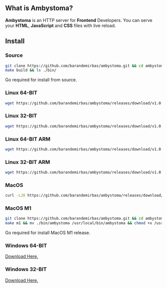 ## What is Ambystoma?
**Ambystoma** is an HTTP server for **Frontend** Developers. 
You can serve your **HTML**, **JavaScript** and **CSS** files with live reload.

## Install

### Source
```sh
git clone https://github.com/barandemirbas/ambystoma.git && cd ambystoma
make build && ls ./bin/
```
Go required for install from source.

### Linux 64-BIT

```sh
wget https://github.com/barandemirbas/ambystoma/releases/download/v1.0.0/ambystoma-linux-x64 -O /usr/bin/ambystoma && chmod +x /usr/bin/ambystoma

```

### Linux 32-BIT 
```sh
wget https://github.com/barandemirbas/ambystoma/releases/download/v1.0.0/ambystoma-linux-x32 -O /usr/bin/ambystoma && chmod +x /usr/bin/ambystoma

```

### Linux 64-BIT ARM

```sh
wget https://github.com/barandemirbas/ambystoma/releases/download/v1.0.0/ambystoma-linux-arm64 -O /usr/bin/ambystoma && chmod +x /usr/bin/ambystoma

```

### Linux 32-BIT ARM
```sh
wget https://github.com/barandemirbas/ambystoma/releases/download/v1.0.0/ambystoma-linux-arm32 -O /usr/bin/ambystoma && chmod +x /usr/bin/ambystoma

```

### MacOS
```sh
curl -LJO https://github.com/barandemirbas/ambystoma/releases/download/v1.0.0/ambystoma-mac-x64 && mv ambystoma-mac-x64 /usr/local/bin/ambystoma && chmod +x /usr/local/bin/ambystoma
```

### MacOS M1
```sh
git clone https://github.com/barandemirbas/ambystoma.git && cd ambystoma
make m1 && mv ./bin/ambystoma /usr/local/bin/ambystoma && chmod +x /usr/local/bin/ambystoma
```
Go required for install MacOS M1 release.

### Windows 64-BIT
[Download Here.](https://github.com/barandemirbas/ambystoma/releases/download/v1.0.0/ambystoma-windows-x64.exe)

### Windows 32-BIT
[Download Here.](https://github.com/barandemirbas/ambystoma/releases/download/v1.0.0/ambystoma-windows-x64.exe)
